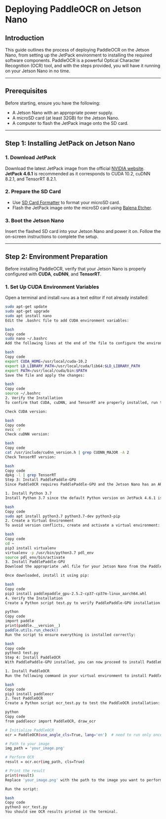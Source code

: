 # Deploying PaddleOCR on Jetson Nano

## Introduction

This guide outlines the process of deploying PaddleOCR on the Jetson Nano, from setting up the JetPack environment to installing the required software components. PaddleOCR is a powerful Optical Character Recognition (OCR) tool, and with the steps provided, you will have it running on your Jetson Nano in no time.

---

## Prerequisites

Before starting, ensure you have the following:
- A Jetson Nano with an appropriate power supply.
- A microSD card (at least 32GB) for the Jetson Nano.
- A computer to flash the JetPack image onto the SD card.

---

## Step 1: Installing JetPack on Jetson Nano

### 1. Download JetPack

Download the latest JetPack image from the official [NVIDIA website](https://developer.nvidia.com/embedded/jetpack). **JetPack 4.6.1** is recommended as it corresponds to CUDA 10.2, cuDNN 8.2.1, and TensorRT 8.2.1.

### 2. Prepare the SD Card

- Use [SD Card Formatter](https://www.sdcard.org/downloads/formatter/) to format your microSD card.
- Flash the JetPack image onto the microSD card using [Balena Etcher](https://www.balena.io/etcher/).

### 3. Boot the Jetson Nano

Insert the flashed SD card into your Jetson Nano and power it on. Follow the on-screen instructions to complete the setup.

---

## Step 2: Environment Preparation

Before installing PaddleOCR, verify that your Jetson Nano is properly configured with **CUDA**, **cuDNN**, and **TensorRT**.

### 1. Set Up CUDA Environment Variables

Open a terminal and install `nano` as a text editor if not already installed:

```bash
sudo apt-get update
sudo apt-get upgrade
sudo apt install nano
Edit the .bashrc file to add CUDA environment variables:

bash
Copy code
sudo nano ~/.bashrc
Add the following lines at the end of the file to configure the environment variables:

bash
Copy code
export CUDA_HOME=/usr/local/cuda-10.2
export LD_LIBRARY_PATH=/usr/local/cuda/lib64:$LD_LIBRARY_PATH
export PATH=/usr/local/cuda/bin:$PATH
Save the file and apply the changes:

bash
Copy code
source ~/.bashrc
2. Verify the Installation
To confirm that CUDA, cuDNN, and TensorRT are properly installed, run the following commands:

Check CUDA version:

bash
Copy code
nvcc -V
Check cuDNN version:

bash
Copy code
cat /usr/include/cudnn_version.h | grep CUDNN_MAJOR -A 2
Check TensorRT version:

bash
Copy code
dpkg -l | grep TensorRT
Step 3: Install PaddlePaddle-GPU
Since PaddleOCR requires PaddlePaddle-GPU and the Jetson Nano has an ARM architecture, you will need to install it using the official .whl package.

1. Install Python 3.7
Install Python 3.7 since the default Python version on JetPack 4.6.1 is 3.6:

bash
Copy code
sudo apt install python3.7 python3.7-dev python3-pip
2. Create a Virtual Environment
To avoid version conflicts, create and activate a virtual environment:

bash
Copy code
cd ~
pip3 install virtualenv
virtualenv -p /usr/bin/python3.7 pdl_env
source pdl_env/bin/activate
3. Install PaddlePaddle-GPU
Download the appropriate .whl file for your Jetson Nano from the PaddlePaddle Official Release Page.

Once downloaded, install it using pip:

bash
Copy code
pip3 install paddlepaddle_gpu-2.5.2-cp37-cp37m-linux_aarch64.whl
4. Verify the Installation
Create a Python script test.py to verify PaddlePaddle-GPU installation:

python
Copy code
import paddle
print(paddle.__version__)
paddle.utils.run_check()
Run the script to ensure everything is installed correctly:

bash
Copy code
python3 test.py
Step 4: Install PaddleOCR
With PaddlePaddle-GPU installed, you can now proceed to install PaddleOCR.

1. Install PaddleOCR
Run the following command in your virtual environment to install PaddleOCR:

bash
Copy code
pip3 install paddleocr
2. Test PaddleOCR
Create a Python script ocr_test.py to test the PaddleOCR installation:

python
Copy code
from paddleocr import PaddleOCR, draw_ocr

# Initialize PaddleOCR
ocr = PaddleOCR(use_angle_cls=True, lang='en')  # need to run only once to download and load model into memory

# Path to your image
img_path = 'your_image.png'

# Perform OCR
result = ocr.ocr(img_path, cls=True)

# Print the result
print(result)
Replace 'your_image.png' with the path to the image you want to perform OCR on.

Run the script:

bash
Copy code
python3 ocr_test.py
You should see OCR results printed in the terminal.
